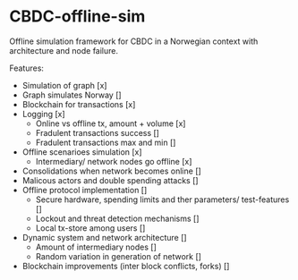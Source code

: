 # CBDC-offline-sim

Offline simulation framework for CBDC in a Norwegian context with architecture and node failure.

Features:
* Simulation of graph [x]
* Graph simulates Norway []
* Blockchain for transactions [x]
* Logging [x]
    * Online vs offline tx, amount + volume [x]
    * Fradulent transactions success []
    * Fradulent transactions max and min []
* Offline scenarioes simulation [x]
    * Intermediary/ network nodes go offline [x]
* Consolidations when network becomes online []
* Malicous actors and double spending attacks []
* Offline protocol implementation []
    * Secure hardware, spending limits and ther parameters/ test-features []
    * Lockout and threat detection mechanisms []
    * Local tx-store among users []
* Dynamic system and network architecture []
    * Amount of intermediary nodes []
    * Random variation in generation of network []
* Blockchain improvements (inter block conflicts, forks) []
